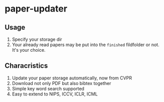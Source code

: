 # paper-updater
## Usage
1. Specify your storage dir
2. Your already read papers may be put into the `finished` fildfolder or not. It's your choice.
## Characristics
1. Update your paper storage automatically, now from CVPR
2. Download not only PDF but also bibtex together
3. Simple key word search supported
4. Easy to extend to NIPS, ICCV, ICLR, ICML
